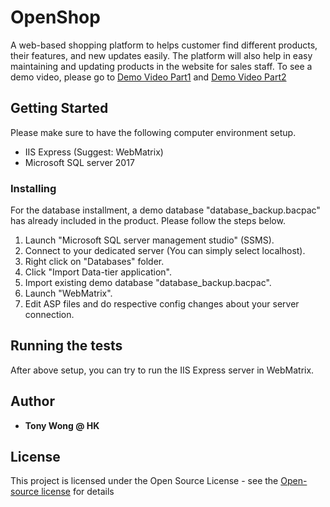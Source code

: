 # OpenShop

A web-based shopping platform to helps customer find different products, their features, and new updates easily. The platform will also help in easy maintaining and updating products in the website for sales staff.
To see a demo video, please go to [Demo Video Part1](https://youtu.be/l5G55HNQV9Y) and [Demo Video Part2](https://youtu.be/T1w8RDg3lHs)

## Getting Started

Please make sure to have the following computer environment setup.
* IIS Express (Suggest: WebMatrix)
* Microsoft SQL server 2017

### Installing

For the database installment, a demo database "database_backup.bacpac" has already included in the product. Please follow the steps below.
1. Launch "Microsoft SQL server management studio" (SSMS).
2. Connect to your dedicated server (You can simply select localhost).
3. Right click on "Databases" folder.
4. Click "Import Data-tier application".
5. Import existing demo database "database_backup.bacpac".
6. Launch "WebMatrix".
7. Edit ASP files and do respective config changes about your server connection.

## Running the tests

After above setup, you can try to run the IIS Express server in WebMatrix.

## Author

* **Tony Wong @ HK**

## License

This project is licensed under the Open Source License - see the [Open-source license](https://en.wikipedia.org/wiki/Open-source_license) for details